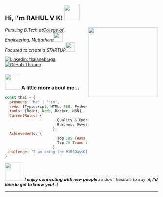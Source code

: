 <h2> Hi, I'm RAHUL V K! <img src="https://media.giphy.com/media/mGcNjsfWAjY5AEZNw6/giphy.gif" width="50"></h2>
<img align='right' src="https://media.giphy.com/media/ieyl9zmCjO4b4t6qoY/giphy.gif" width="230">
<p><em>Pursuing B.Tech at<a href="https://cemuttathara.ac.in/">College of Engineering, Muttathara</a><img src="https://media.giphy.com/media/fYSnHlufseco8Fh93Z/giphy.gif" width="30"></br>Focused to create a STARTUP<img src="https://media.giphy.com/media/WUlplcMpOCEmTGBtBW/giphy.gif" width="30"> 
</em></p>

[![Linkedin: thaianebraga](https://img.shields.io/badge/-Rahulvk-blue?style=flat-square&logo=Linkedin&logoColor=white&link=https://www.linkedin.com/in/rahul-v-k/)](https://www.linkedin.com/in/rahul-v-k/)
[![GitHub Thaiane](https://img.shields.io/github/followers/thaiane?label=follow&style=social)](https://github.com/vk-jr)


### <img src="https://media.giphy.com/media/VgCDAzcKvsR6OM0uWg/giphy.gif" width="50"> A little more about me...  

```javascript
const thai = {
  pronouns: "he" | "him",
  code: [Typescript, HTML, CSS, Python, Java,C],
  tools: [React, Node, Docker, N8N],
  CurrentRoles: {
                        Quality & Operation Lead : "IEDC CEM",
                        Business Development Team : "Talrop",
                      },
  Achievements: {
                        Top 105 Teams : "Google Solution Challenge",
                        Top 70 Teams : "IDE Bootcamp,MOE",
                      },
 challenge: "I am doing the #100DaysOfCode challenge focused on Python "
}
```

<img src="https://media.giphy.com/media/LnQjpWaON8nhr21vNW/giphy.gif" width="60"> <em><b>I enjoy connecting with new people</b> so don’t hesitate to say<b> hi, I’d love to get to know you!</b> :)</em>

---
